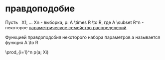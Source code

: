 # правдоподобие
Пусть   X1, … Xn - выборка, p: A \\times R \\to R, где A \\subset R^n - некоторое [параметрическое семейство распределений](%D0%BF%D0%B0%D1%80%D0%B0%D0%BC%D0%B5%D1%82%D1%80%D0%B8%D1%87%D0%B5%D1%81%D0%BA%D0%BE%D0%B5%20%D1%81%D0%B5%D0%BC%D0%B5%D0%B9%D1%81%D1%82%D0%B2%D0%BE%20%D1%80%D0%B0%D1%81%D0%BF%D1%80%D0%B5%D0%B4%D0%B5%D0%BB%D0%B5%D0%BD%D0%B8%D0%B9).

Функцией правдоподобия некоторого набора параметров a называется функция A \\to R

\\prod\_{i=1}^n p(a; Xi)